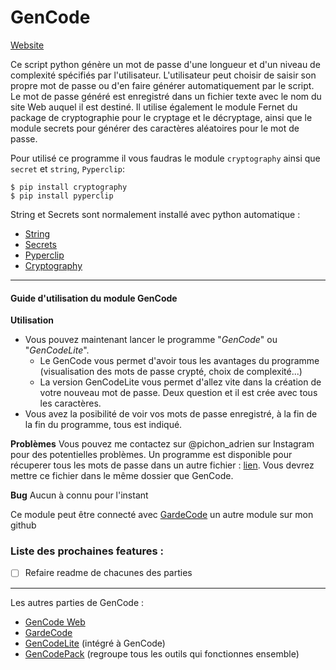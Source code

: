 # GenCode

[Website](##)


Ce script python génère un mot de passe d'une longueur et d'un niveau de complexité spécifiés par l'utilisateur. L'utilisateur peut choisir de saisir son propre mot de passe ou d'en faire générer automatiquement par le script. Le mot de passe généré est enregistré dans un fichier texte avec le nom du site Web auquel il est destiné. 
Il utilise également le module Fernet du package de cryptographie pour le cryptage et le décryptage, ainsi que le module secrets pour générer des caractères aléatoires pour le mot de passe.

Pour utilisé ce programme il vous faudras le module ``cryptography`` ainsi que ``secret`` et ``string``, ``Pyperclip``:

    $ pip install cryptography
    $ pip install pyperclip
   
String et Secrets sont normalement installé avec python automatique :
*    [String](https://docs.python.org/fr/3/library/string.html)
*    [Secrets](https://docs.python.org/3/library/secrets.html)
*    [Pyperclip](https://pypi.org/project/pyperclip/)
*    [Cryptography](https://cryptography.io/en/latest/fernet/)

---
    
#### Guide d'utilisation du module GenCode


**Utilisation**
*   Vous pouvez maintenant lancer le programme "*GenCode*" ou "*GenCodeLite*".
    *   Le GenCode vous permet d'avoir tous les avantages du programme (visualisation des mots de passe crypté, choix de     complexité...)
    *   La version GenCodeLite vous permet d'allez vite dans la création de votre nouveau mot de passe. Deux question et il     est crée avec tous les caractères.
* Vous avez la posibilité de voir vos mots de passe enregistré, à la fin de la fin du programme, tous est indiqué.

**Problèmes**
Vous pouvez me contactez sur @pichon_adrien sur Instagram pour des potentielles problèmes.
Un programme est disponible pour récuperer tous les mots de passe dans un autre fichier : [lien](https://www.mediafire.com/file/1wc63o3lwlnpz2q/Récupération.py/file).
Vous devrez mettre ce fichier dans le même dossier que GenCode.




**Bug**
Aucun à connu pour l'instant


Ce module peut être connecté avec [GardeCode](https://github.com/pitch2/GardeCode) un autre module sur mon github 

###  Liste des prochaines features :

- [ ] Refaire readme de chacunes des parties

---

Les autres parties de GenCode : 

- [GenCode Web](https://github.com/pitch2/GenCodeWeb)
- [GardeCode](https://github.com/pitch2/GardeCode)
- [GenCodeLite](https://github.com/pitch2/GenCode) (intégré à GenCode)
- [GenCodePack](https://github.com/pitch2/GenCodePack) (regroupe tous les outils qui fonctionnes ensemble)


